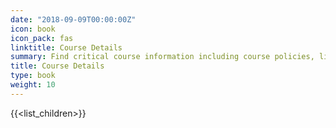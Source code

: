 ```yaml
---
date: "2018-09-09T00:00:00Z"
icon: book
icon_pack: fas
linktitle: Course Details
summary: Find critical course information including course policies, links, schedule
title: Course Details
type: book
weight: 10
---
```


{{<list_children>}}
